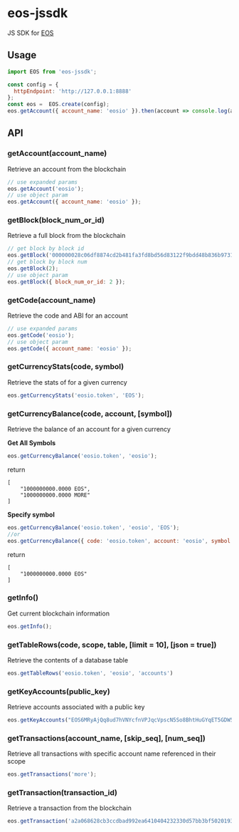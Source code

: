 # eos-jssdk
JS SDK for [EOS](https://github.com/EOSIO/eos)
## Usage
```javascript
import EOS from 'eos-jssdk';

const config = {
  httpEndpoint: 'http://127.0.0.1:8888'
};
const eos =  EOS.create(config);
eos.getAccount({ account_name: 'eosio' }).then(account => console.log(account));
```
## API
### getAccount(account_name)
Retrieve an account from the blockchain
```javascript
// use expanded params
eos.getAccount('eosio');
// use object param
eos.getAccount({ account_name: 'eosio' });
```
### getBlock(block_num_or_id)
Retrieve a full block from the blockchain
```javascript
// get block by block id
eos.getBlock('000000028c06df8874cd2b481fa3fd8bd56d83122f9bdd48b836b9731227d53a');
// get block by block num
eos.getBlock(2);
// use object param
eos.getBlock({ block_num_or_id: 2 });
```
### getCode(account_name)
Retrieve the code and ABI for an account
```javascript
// use expanded params
eos.getCode('eosio');
// use object param
eos.getCode({ account_name: 'eosio' });
```
### getCurrencyStats(code, symbol)
Retrieve the stats of for a given currency
```javascript
eos.getCurrencyStats('eosio.token', 'EOS');
```
### getCurrencyBalance(code, account, [symbol])
Retrieve the balance of an account for a given currency

**Get All Symbols**
```javascript
eos.getCurrencyBalance('eosio.token', 'eosio');
```
return
```
[
    "1000000000.0000 EOS",
    "1000000000.0000 MORE"
]
```
**Specify symbol**
```javascript
eos.getCurrencyBalance('eosio.token', 'eosio', 'EOS');
//or
eos.getCurrencyBalance({ code: 'eosio.token', account: 'eosio', symbol: 'EOS' });
```
return
```
[
    "1000000000.0000 EOS"
]
```

### getInfo()
Get current blockchain information
```javascript
eos.getInfo();
```
### getTableRows(code, scope, table, [limit = 10], [json = true])
Retrieve the contents of a database table
```javascript
eos.getTableRows('eosio.token', 'eosio', 'accounts')
```
### getKeyAccounts(public_key)
Retrieve accounts associated with a public key
```javascript
eos.getKeyAccounts("EOS6MRyAjQq8ud7hVNYcfnVPJqcVpscN5So8BhtHuGYqET5GDW5CV");
```
### getTransactions(account_name, [skip_seq], [num_seq])
Retrieve all transactions with specific account name referenced in their scope
```javascript
eos.getTransactions('more');
```
### getTransaction(transaction_id)
Retrieve a transaction from the blockchain
```javascript
eos.getTransaction('a2a068628cb3ccdbad992ea6410404232330d57bb3bf50201934d51218136c3d');
```
